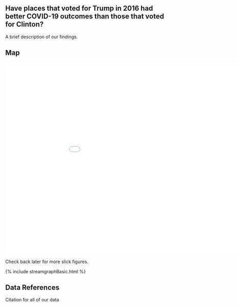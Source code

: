 
Have places that voted for Trump in 2016 had better COVID-19 outcomes than those that voted for Clinton?
--------------------------------------------------------------------------------------------------------

A brief description of our findings.

Map
---

<iframe src='/iframes/legislative_widget.html', height="600px" width="1000px" style="border:none;"></iframe>

Check back later for more slick figures.

{% include streamgraphBasic.html %}


Data References
---------------

Citation for all of our data
